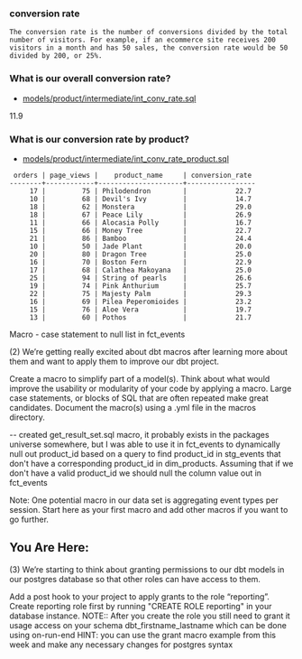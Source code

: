 
### conversion rate

```
The conversion rate is the number of conversions divided by the total number of visitors. For example, if an ecommerce site receives 200 visitors in a month and has 50 sales, the conversion rate would be 50 divided by 200, or 25%.

```


### What is our overall conversion rate?

- [models/product/intermediate/int_conv_rate.sql](https://github.com/tgraham-ucsc/corise-dbt-tgraham/blob/main/dbt-greenery/models/marts/product/intermediate/int_conv_rate_product.sql)

11.9 


### What is our conversion rate by product?

- [models/product/intermediate/int_conv_rate_product.sql](https://github.com/tgraham-ucsc/corise-dbt-tgraham/blob/main/dbt-greenery/models/marts/product/intermediate/int_conv_rate_product.sql)

```
 orders | page_views |    product_name     | conversion_rate 
--------+------------+---------------------+-----------------
     17 |         75 | Philodendron        |            22.7
     10 |         68 | Devil's Ivy         |            14.7
     18 |         62 | Monstera            |            29.0
     18 |         67 | Peace Lily          |            26.9
     11 |         66 | Alocasia Polly      |            16.7
     15 |         66 | Money Tree          |            22.7
     21 |         86 | Bamboo              |            24.4
     10 |         50 | Jade Plant          |            20.0
     20 |         80 | Dragon Tree         |            25.0
     16 |         70 | Boston Fern         |            22.9
     17 |         68 | Calathea Makoyana   |            25.0
     25 |         94 | String of pearls    |            26.6
     19 |         74 | Pink Anthurium      |            25.7
     22 |         75 | Majesty Palm        |            29.3
     16 |         69 | Pilea Peperomioides |            23.2
     15 |         76 | Aloe Vera           |            19.7
     13 |         60 | Pothos              |            21.7

```


Macro - case statement to null list in fct_events

(2) We’re getting really excited about dbt macros after learning more about them and want to apply them to improve our dbt project. 

Create a macro to simplify part of a model(s). Think about what would improve the usability or modularity of your code by applying a macro. Large case statements, or blocks of SQL that are often repeated make great candidates. Document the macro(s) using a .yml file in the macros directory.

-- created get_result_set.sql macro, it probably exists in the packages universe somewhere, but I was able to use it in fct_events to dynamically null out product_id based on a query to find product_id in stg_events that don't have a corresponding product_id in dim_products.  Assuming that if we don't have a valid product_id we should null the column value out in fct_events



Note: One potential macro in our data set is aggregating event types per session. Start here as your first macro and add other macros if you want to go further.

## You Are Here:

(3) We’re starting to think about granting permissions to our dbt models in our postgres database so that other roles can have access to them.

Add a post hook to your project to apply grants to the role “reporting”. Create reporting role first by running "CREATE ROLE reporting" in your database instance.
NOTE:: After you create the role you still need to grant it usage access on your schema dbt_firstname_lastname which can be done using on-run-end
HINT: you can use the grant macro example from this week and make any necessary changes for postgres syntax

